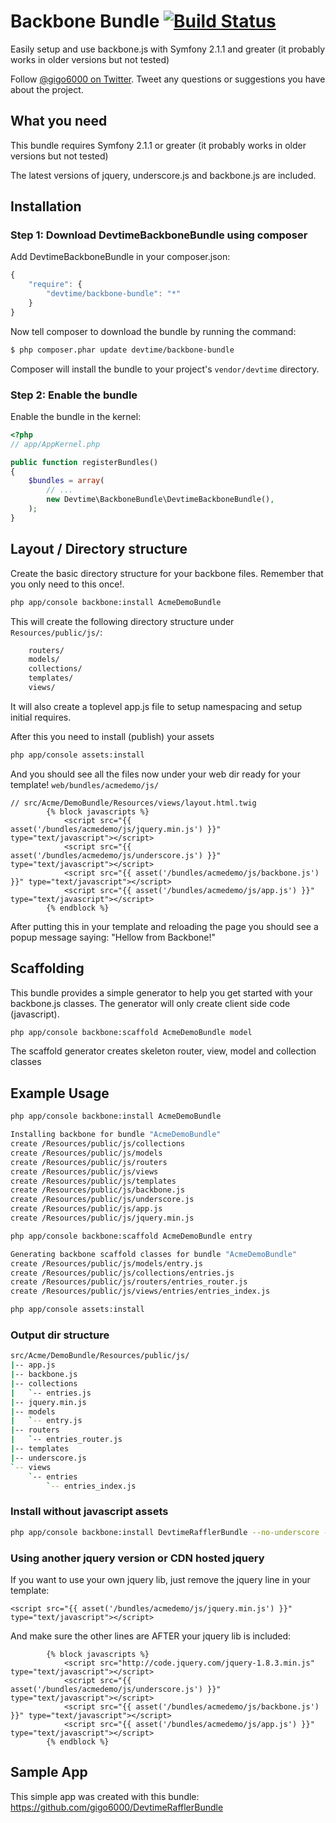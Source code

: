 # Backbone Bundle [![Build Status](https://secure.travis-ci.org/gigo6000/DevtimeBackboneBundle.png?branch=master)](http://travis-ci.org/gigo6000/DevtimeBackboneBundle)

Easily setup and use backbone.js with Symfony 2.1.1 and greater (it probably works in older versions but not tested)

Follow [@gigo6000 on Twitter](http://twitter.com/gigo6000). Tweet any questions or suggestions you have about the project.

## What you need 
This bundle requires Symfony 2.1.1 or greater (it probably works in older versions but not tested)

The latest versions of jquery, underscore.js and backbone.js are included. 
    
## Installation

### Step 1: Download DevtimeBackboneBundle using composer

Add DevtimeBackboneBundle in your composer.json:

```js
{
    "require": {
        "devtime/backbone-bundle": "*"
    }
}
```

Now tell composer to download the bundle by running the command:

``` bash
$ php composer.phar update devtime/backbone-bundle
```

Composer will install the bundle to your project's `vendor/devtime` directory.

### Step 2: Enable the bundle

Enable the bundle in the kernel:

``` php
<?php
// app/AppKernel.php

public function registerBundles()
{
    $bundles = array(
        // ...
        new Devtime\BackboneBundle\DevtimeBackboneBundle(),
    );
}
```

## Layout / Directory structure 

Create the basic directory structure for your backbone files. Remember that you only need to this once!.

``` bash
php app/console backbone:install AcmeDemoBundle
```

This will create the following directory structure under `Resources/public/js/`:
  
``` bash
    routers/
    models/
    collections/
    templates/
    views/
```
    
It will also create a toplevel app.js file to setup namespacing and setup initial requires.
    
After this you need to install (publish) your assets

``` bash
php app/console assets:install
```
And you should see all the files now under your web dir ready for your template!  `web/bundles/acmedemo/js/`

```jinja
// src/Acme/DemoBundle/Resources/views/layout.html.twig
        {% block javascripts %}
            <script src="{{ asset('/bundles/acmedemo/js/jquery.min.js') }}" type="text/javascript"></script>
            <script src="{{ asset('/bundles/acmedemo/js/underscore.js') }}" type="text/javascript"></script>
            <script src="{{ asset('/bundles/acmedemo/js/backbone.js') }}" type="text/javascript"></script>
            <script src="{{ asset('/bundles/acmedemo/js/app.js') }}" type="text/javascript"></script>
        {% endblock %}
```
After putting this in your template and reloading the page you should see a popup message saying: "Hellow from Backbone!"


## Scaffolding 
This bundle provides a simple generator to help you get started with your backbone.js classes. 
The generator will only create client side code (javascript).

``` bash
php app/console backbone:scaffold AcmeDemoBundle model
```
    
The scaffold generator creates skeleton router, view, model and collection classes

## Example Usage
``` bash
php app/console backbone:install AcmeDemoBundle
```
``` bash
Installing backbone for bundle "AcmeDemoBundle"
create /Resources/public/js/collections
create /Resources/public/js/models
create /Resources/public/js/routers
create /Resources/public/js/views
create /Resources/public/js/templates
create /Resources/public/js/backbone.js
create /Resources/public/js/underscore.js
create /Resources/public/js/app.js
create /Resources/public/js/jquery.min.js
```

``` bash
php app/console backbone:scaffold AcmeDemoBundle entry
```
``` bash
Generating backbone scaffold classes for bundle "AcmeDemoBundle"
create /Resources/public/js/models/entry.js
create /Resources/public/js/collections/entries.js
create /Resources/public/js/routers/entries_router.js
create /Resources/public/js/views/entries/entries_index.js
```

``` bash
php app/console assets:install
```

### Output dir structure
``` bash
src/Acme/DemoBundle/Resources/public/js/
|-- app.js
|-- backbone.js
|-- collections
|   `-- entries.js
|-- jquery.min.js
|-- models
|   `-- entry.js
|-- routers
|   `-- entries_router.js
|-- templates
|-- underscore.js
`-- views
    `-- entries
        `-- entries_index.js
```

### Install without javascript assets
``` bash
php app/console backbone:install DevtimeRafflerBundle --no-underscore --no-backbone --no-jquery
```

### Using another jquery version or CDN hosted jquery

If you want to use your own jquery lib, just remove the jquery line in your template:

``` 
<script src="{{ asset('/bundles/acmedemo/js/jquery.min.js') }}" type="text/javascript"></script>
``` 

And make sure the other lines are AFTER your jquery lib is included:

```jinja
        {% block javascripts %}
            <script src="http://code.jquery.com/jquery-1.8.3.min.js" type="text/javascript"></script>
            <script src="{{ asset('/bundles/acmedemo/js/underscore.js') }}" type="text/javascript"></script>
            <script src="{{ asset('/bundles/acmedemo/js/backbone.js') }}" type="text/javascript"></script>
            <script src="{{ asset('/bundles/acmedemo/js/app.js') }}" type="text/javascript"></script>
        {% endblock %}
``` 

## Sample App

This simple app was created with this bundle: https://github.com/gigo6000/DevtimeRafflerBundle
